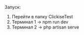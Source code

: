 Запуск:
1. Перейти в папку ClickiseTest
2. Терминал 1 -> npm run dev
3. Терминал 2 -> php artisan serve
